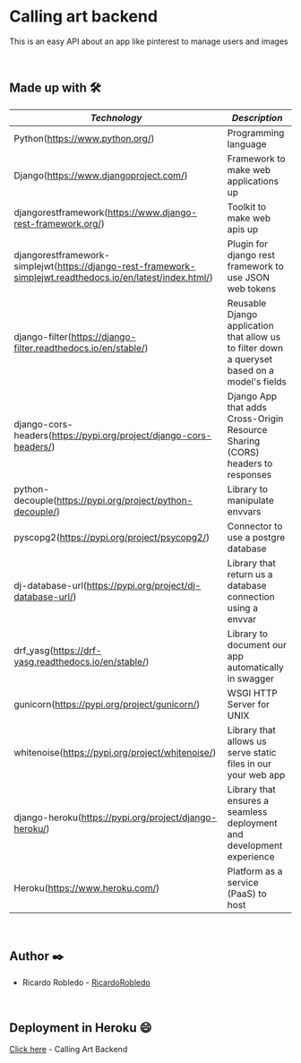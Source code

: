 # Calling art backend

This is an easy API about an app like pinterest to manage users and images


<br>


## Made up with 🛠️

| *Technology* | *Description* |
| --- | --- |
| Python(https://www.python.org/) | Programming language |
| Django(https://www.djangoproject.com/) | Framework to make web applications up |
| djangorestframework(https://www.django-rest-framework.org/) | Toolkit to make web apis up |
| djangorestframework-simplejwt(https://django-rest-framework-simplejwt.readthedocs.io/en/latest/index.html/) | Plugin for django rest framework to use JSON web tokens |
| django-filter(https://django-filter.readthedocs.io/en/stable/) | Reusable Django application that allow us to filter down a queryset based on a model's fields |
| django-cors-headers(https://pypi.org/project/django-cors-headers/) | Django App that adds Cross-Origin Resource Sharing (CORS) headers to responses |
| python-decouple(https://pypi.org/project/python-decouple/) | Library to manipulate envvars |
| pyscopg2(https://pypi.org/project/psycopg2/) | Connector to use a postgre database |
| dj-database-url(https://pypi.org/project/dj-database-url/) | Library that return us a database connection using a envvar |
| drf_yasg(https://drf-yasg.readthedocs.io/en/stable/) | Library to document our app automatically in swagger |
| gunicorn(https://pypi.org/project/gunicorn/) | WSGI HTTP Server for UNIX |
| whitenoise(https://pypi.org/project/whitenoise/) | Library that allows us serve static files in our your web app |
| django-heroku(https://pypi.org/project/django-heroku/) | Library that ensures a seamless deployment and development experience |
| Heroku(https://www.heroku.com/) | Platform as a service (PaaS) to host |


<br>


## Author ✒️

- Ricardo Robledo - [RicardoRobledo](https://github.com/RicardoRobledo)


<br>


## Deployment in Heroku :smile:

[Click here](https://callingartbackend.herokuapp.com/swagger/) - Calling Art Backend

